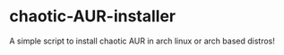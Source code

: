 # chaotic-AUR-installer
A simple script to install chaotic AUR in arch linux or arch based distros!
